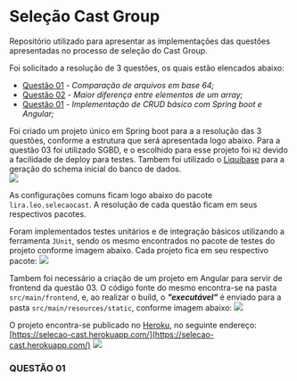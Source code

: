 # Seleção Cast Group
Repositório utilizado para apresentar as implementações das questões apresentadas no processo de seleção do Cast Group.

Foi solicitado a resolução de 3 questões, os quais estão elencados abaixo:
- [Questão 01](https://drive.google.com/open?id=1KaxqHrnWCGT2-RhNl8uCcROTtSvEbdNA) - *Comparação de arquivos em base 64;*
- [Questão 02](https://drive.google.com/open?id=16Moa20GaqE0IylXRUdSV4_rBMBpKWoF7) - *Maior diferença entre elementos de um array;*
- [Questão 01](https://drive.google.com/open?id=1ttnmGNe24ksvmiVJp7F8bL5jRILNRhZK) - *Implementação de CRUD básico com Spring boot e Angular;*

Foi criado um projeto único em Spring boot para a a resolução das 3 questões, conforme a estrutura que será apresentada logo abaixo. Para a questão 03 foi utilizado SGBD, e o escolhido para esse projeto foi `H2` devido a facilidade de deploy para testes. Tambem foi utilizado o [Liquibase](https://www.liquibase.org/) para a geração do schema inicial do banco de dados.  
![](https://i.imgur.com/9j03rEW.jpg)

As configurações comuns ficam logo abaixo do pacote `lira.leo.selecaocast`. A resolução de cada questão ficam em seus respectivos pacotes.

Foram implementados testes unitários e de integração básicos utilizando a ferramenta `JUnit`, sendo os mesmo encontrados no pacote de testes do projeto conforme imagem abaixo. Cada projeto fica em seu respectivo pacote:
![](https://i.imgur.com/6J11Lct.jpg)

Tambem foi necessário a criação de um projeto em Angular para servir de frontend da questão 03. O código fonte do mesmo encontra-se na pasta `src/main/frontend`, e, ao realizar o build, o ***"executável"*** é enviado para a pasta `src/main/resources/static`, conforme imagem abaixo:
![](https://i.imgur.com/N0S1umz.jpg)

O projeto encontra-se publicado no [Heroku](https://www.heroku.com/), no seguinte endereço: [https://selecao-cast.herokuapp.com/](https://selecao-cast.herokuapp.com/)
![](https://i.imgur.com/lcsxqZC.jpg)




### QUESTÃO 01
